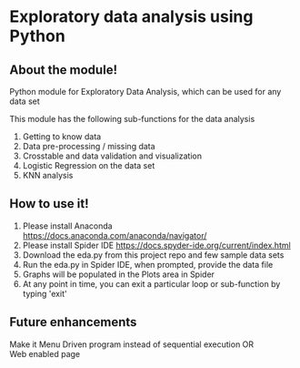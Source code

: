 # Exploratory data analysis using Python

## About the module!

Python module for Exploratory Data Analysis, which can be used for any data set

This module has the following sub-functions for the data analysis

 1. Getting to know data
 2. Data pre-processing / missing data
 3. Crosstable and data validation and visualization
 4. Logistic Regression on the data set
 5. KNN analysis

## How to use it!

1) Please install Anaconda https://docs.anaconda.com/anaconda/navigator/
2) Please install Spider IDE https://docs.spyder-ide.org/current/index.html
3) Download the eda.py from this project repo and few sample data sets
4) Run the eda.py in Spider IDE, when prompted, provide the data file
5) Graphs will be populated in the Plots area in Spider
6) At any point in time, you can exit a particular loop or sub-function by typing 'exit'

## Future enhancements

Make it Menu Driven program instead of sequential execution
 OR  
Web enabled page 

